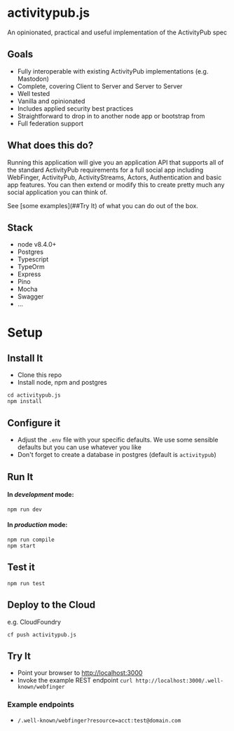 # activitypub.js

An opinionated, practical and useful implementation of the ActivityPub spec

## Goals

- Fully interoperable with existing ActivityPub implementations (e.g. Mastodon)
- Complete, covering Client to Server and Server to Server
- Well tested
- Vanilla and opinionated
- Includes applied security best practices 
- Straightforward to drop in to another node app or bootstrap from
- Full federation support

## What does this do?

Running this application will give you an application API that supports all of the standard ActivityPub requirements for a full social app including WebFinger, ActivityPub, ActivityStreams, Actors, Authentication and basic app features. You can then extend or modify this to create pretty much any social application you can think of.

See [some examples](##Try It) of what you can do out of the box.

## Stack

- node v8.4.0+
- Postgres
- Typescript
- TypeOrm
- Express
- Pino
- Mocha
- Swagger
- ...

# Setup

## Install It

- Clone this repo
- Install node, npm and postgres

```
cd activitypub.js
npm install
```

## Configure it

- Adjust the `.env` file with your specific defaults. We use some sensible defaults but you can use whatever you like
- Don't forget to create a database in postgres (default is `activitypub`)


## Run It
#### In *development* mode:

```
npm run dev
```

#### In *production* mode:

```
npm run compile
npm start
```

## Test it

```
npm run test
```

## Deploy to the Cloud
e.g. CloudFoundry

```
cf push activitypub.js
```

## Try It
* Point your browser to [http://localhost:3000](http://localhost:3000)
* Invoke the example REST endpoint `curl http://localhost:3000/.well-known/webfinger`
   
### Example endpoints

- `/.well-known/webfinger?resource=acct:test@domain.com`